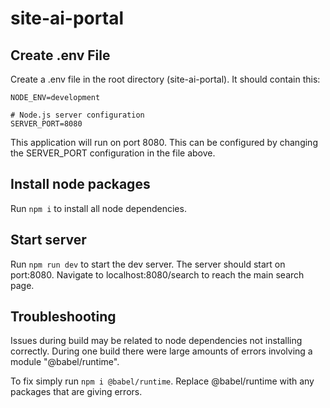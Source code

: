 # site-ai-portal

## Create .env File 
Create a .env file in the root directory (site-ai-portal). It should contain this:

```
NODE_ENV=development

# Node.js server configuration
SERVER_PORT=8080

```

This application will run on port 8080. This can be configured by changing the SERVER_PORT configuration in the file above.


## Install node packages
Run `npm i` to install all node dependencies.

## Start server
Run `npm run dev` to start the dev server. The server should start on port:8080.
Navigate to localhost:8080/search to reach the main search page.

## Troubleshooting
Issues during build may be related to node dependencies not installing correctly. During one build there were large amounts of errors involving a module "@babel/runtime".

To fix simply run `npm i @babel/runtime`. Replace @babel/runtime with any packages that are giving errors.
